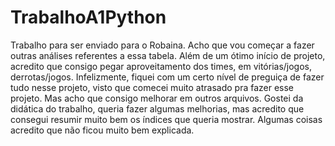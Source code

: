 # TrabalhoA1Python
 Trabalho para ser enviado para o Robaina. Acho que vou começar a fazer outras análises referentes a essa tabela. Além de um ótimo início de projeto, acredito que consigo pegar aproveitamento dos times, em vitórias/jogos, derrotas/jogos. Infelizmente, fiquei com um certo nível de preguiça de fazer tudo nesse projeto, visto que comecei muito atrasado pra fazer esse projeto. Mas acho que consigo melhorar em outros arquivos.
Gostei da didática do trabalho, queria fazer algumas melhorias, mas acredito que consegui resumir muito bem os índices que queria mostrar. Algumas coisas acredito que não ficou muito bem explicada.
